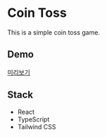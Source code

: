 # Coin Toss

This is a simple coin toss game.

## Demo

[미리보기](https://toincoss.netlify.app/)

## Stack

- React
- TypeScript
- Tailwind CSS
